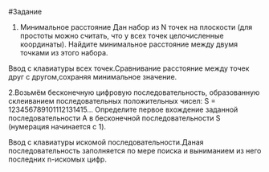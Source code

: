 #Задание
1. Минимальное расстояние
Дан набор из N точек на плоскости (для простоты можно считать, что у всех точек целочисленные координаты). Найдите минимальное расстояние между двумя точками из этого набора.

Ввод с клавиатуры всех точек.Сравнивание расстояние между точек друг с другом,сохраняя минимальное значение.

2.Возьмём бесконечную цифровую последовательность, образованную склеиванием последовательных положительных чисел: S = 123456789101112131415...
Определите первое вхождение заданной последовательности A в бесконечной последовательности S (нумерация начинается с 1).

Ввод с клавиатуры искомой последовательности.Даная последовательность заполняется по мере поиска и выниманием из него последних n-искомых цифр.

